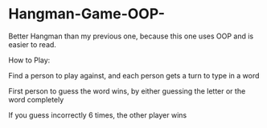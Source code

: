 # Hangman-Game-OOP-
Better Hangman than my previous one, because this one uses OOP and is easier to read.

How to Play:

Find a person to play against, and each person gets a turn to type in a word

First person to guess the word wins, by either guessing the letter or the word completely

If you guess incorrectly 6 times, the other player wins
